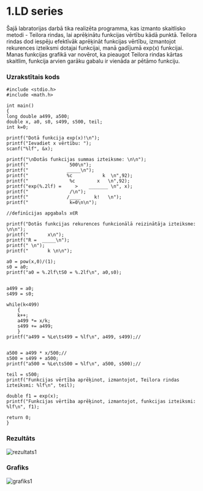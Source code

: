 # 1.LD series
Šajā labratorijas darbā tika realizēta programma, kas izmanto skaitlisko metodi - Teilora rindas, lai aprēķinātu funkcijas vērtību kādā punktā. Teilora rindas dod iespēju efektīvāk aprēķināt funkcijas vērtību, izmantojot rekurences izteiksmi dotajai funkcijai, manā gadījumā exp(x) funkcijai. Manas funkcijas grafikā var novērot, ka pieaugot Teilora rindas kārtas skaitlim, funkcija arvien garāku gabalu ir vienāda ar pētāmo funkciju.

### Uzrakstītais kods
```
#include <stdio.h>
#include <math.h>

int main() 
{
long double a499, a500;
double x, a0, s0, s499, s500, teil;
int k=0;

printf("Dotā funkcija exp(x)!\n");
printf("Ievadiet x vērtību: ");
scanf("%lf", &x);

printf("\nDotās funkcijas summas izteiksme: \n\n");
printf("               500\n");
printf("              _____\n");
printf("              %c           k  \n",92);
printf("               %c        x   \n",92);
printf("exp(%.2lf) =     >    _______ \n", x);
printf("               /\n");
printf("              /____     k!   \n");
printf("               k=0\n\n");

//definīcijas apgabals x∈R

printf("Dotās funkcijas rekurences funkcionālā reizinātāja izteiksme: \n\n");
printf("       x\n");
printf("R =  _____\n");
printf(" \n");
printf("       k \n\n");

a0 = pow(x,0)/(1);
s0 = a0;
printf("a0 = %.2lf\tS0 = %.2lf\n", a0,s0);


a499 = a0;
s499 = s0;

while(k<499)
    {
    k++;
    a499 *= x/k;
    s499 += a499;
    }
printf("a499 = %Le\ts499 = %lf\n", a499, s499);//


a500 = a499 * x/500;//
s500 = s499 + a500;
printf("a500 = %Le\ts500 = %lf\n", a500, s500);//

teil = s500;
printf("Funkcijas vērtība aprēķinot, izmantojot, Teilora rindas izteiksmi: %lf\n", teil);

double f1 = exp(x);
printf("Funkcijas vērtība aprēķinot, izmantojot, funkcijas izteiksmi: %lf\n", f1);

return 0;
}
```
### Rezultāts
![rezultats1](https://user-images.githubusercontent.com/90239365/148692720-0c7d3afb-d599-4218-82b3-cc9a2ed91342.png)
### Grafiks
![grafiks1](https://user-images.githubusercontent.com/90239365/149596358-19ac2c8d-1882-45c6-9eac-b0b043cd2f9a.png)



